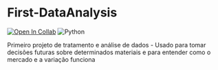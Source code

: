# First-DataAnalysis
[![Open In Collab](https://colab.research.google.com/assets/colab-badge.svg)](https://colab.research.google.com/github/Naereen/badges) ![Python](https://img.shields.io/badge/python-3670A0?style=for-the-badge&logo=python&logoColor=ffdd54)

Primeiro projeto de tratamento e análise de dados - Usado para tomar decisões futuras sobre determinados materiais e para entender como o mercado e a variação funciona
